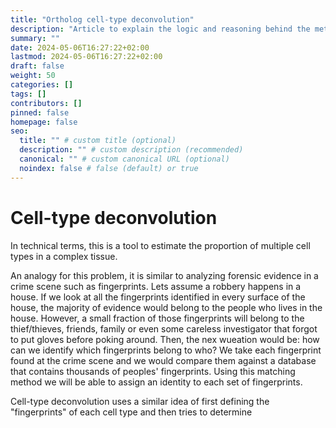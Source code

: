 ```yaml
---
title: "Ortholog cell-type deconvolution"
description: "Article to explain the logic and reasoning behind the method of ortholog-based cell-type deconvolution"
summary: ""
date: 2024-05-06T16:27:22+02:00
lastmod: 2024-05-06T16:27:22+02:00
draft: false
weight: 50
categories: []
tags: []
contributors: []
pinned: false
homepage: false
seo:
  title: "" # custom title (optional)
  description: "" # custom description (recommended)
  canonical: "" # custom canonical URL (optional)
  noindex: false # false (default) or true
---
```


 # Cell-type deconvolution

In technical terms, this is a tool to estimate the proportion of multiple cell types in a complex tissue.

An analogy for this problem, it is similar to analyzing forensic evidence in a crime scene such as fingerprints. Lets assume a robbery happens in a house. If we look at all the fingerprints identified in every surface of the house, the majority of evidence would belong to the people who lives in the house. However, a small fraction of those fingerprints will belong to the thief/thieves, friends, family or even some careless investigator that forgot to put gloves before poking around. Then, the nex wueation would be: how can we identify which fingerprints belong to who? We take each fingerprint found at the crime scene and we would compare them against a database that contains thousands of peoples' fingerprints. Using this matching method we will be able to assign an identity to each set of fingerprints.

Cell-type deconvolution uses a similar idea of first defining the "fingerprints" of each cell type and then tries to determine
